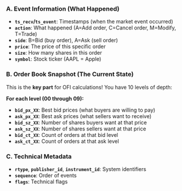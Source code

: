 ### **A. Event Information (What Happened)**
- **`ts_recv`/`ts_event`**: Timestamps (when the market event occurred)
- **`action`**: What happened (A=Add order, C=Cancel order, M=Modify, T=Trade)
- **`side`**: B=Bid (buy order), A=Ask (sell order)
- **`price`**: The price of this specific order
- **`size`**: How many shares in this order
- **`symbol`**: Stock ticker (AAPL = Apple)

### **B. Order Book Snapshot (The Current State)**
This is the **key part** for OFI calculations! You have 10 levels of depth:

**For each level (00 through 09):**
- **`bid_px_XX`**: Best bid prices (what buyers are willing to pay)
- **`ask_px_XX`**: Best ask prices (what sellers want to receive)
- **`bid_sz_XX`**: Number of shares buyers want at that price
- **`ask_sz_XX`**: Number of shares sellers want at that price
- **`bid_ct_XX`**: Count of orders at that bid level
- **`ask_ct_XX`**: Count of orders at that ask level

### **C. Technical Metadata**
- **`rtype`**, **`publisher_id`**, **`instrument_id`**: System identifiers
- **`sequence`**: Order of events
- **`flags`**: Technical flags